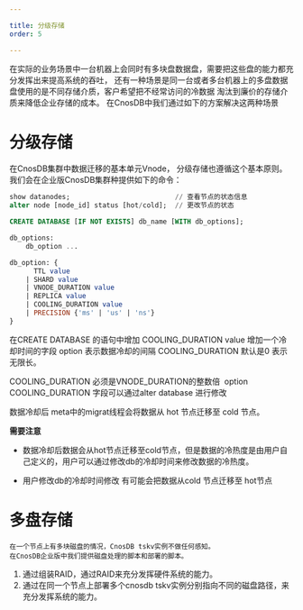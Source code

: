 ```yaml
---

title: 分级存储
order: 5

---
```


在实际的业务场景中一台机器上会同时有多块盘数据盘，需要把这些盘的能力都充分发挥出来提高系统的吞吐， 
还有一种场景是同一台或者多台机器上的多盘数据盘使用的是不同存储介质，客户希望把不经常访问的冷数据
淘汰到廉价的存储介质来降低企业存储的成本。
在CnosDB中我们通过如下的方案解决这两种场景

# 分级存储

在CnosDB集群中数据迁移的基本单元Vnode， 分级存储也遵循这个基本原则。
我们会在企业版CnosDB集群种提供如下的命令： 
```SQL
show datanodes;                          // 查看节点的状态信息
alter node [node_id] status [hot/cold];  // 更改节点的状态 
```

```SQL
CREATE DATABASE [IF NOT EXISTS] db_name [WITH db_options];

db_options:
    db_option ...

db_option: {
      TTL value
    | SHARD value
    | VNODE_DURATION value
    | REPLICA value
    | COOLING_DURATION value
    | PRECISION {'ms' | 'us' | 'ns'}
}
```

在CREATE DATABASE 的语句中增加 COOLING_DURATION value 增加一个冷却时间的字段 
option 表示数据冷却的间隔 COOLING_DURATION 默认是0 表示无限长。 

COOLING_DURATION 必须是VNODE_DURATION的整数倍 
option COOLING_DURATION  字段可以通过alter database 进行修改 

数据冷却后 meta中的migrat线程会将数据从 hot 节点迁移至 cold 节点。

**需要注意** 

- 数据冷却后数据会从hot节点迁移至cold节点，但是数据的冷热度是由用户自己定义的，用户可以通过修改db的冷却时间来修改数据的冷热度。

- 用户修改db的冷却时间修改 有可能会把数据从cold 节点迁移至 hot节点


# 多盘存储
    在一个节点上有多块磁盘的情况，CnosDB tskv实例不做任何感知。
    在CnosDB企业版中我们提供磁盘处理的脚本和部署的脚本。
1. 通过组装RAID，通过RAID来充分发挥硬件系统的能力。
2. 通过在同一个节点上部署多个cnosdb tskv实例分别指向不同的磁盘路径，来充分发挥系统的能力。